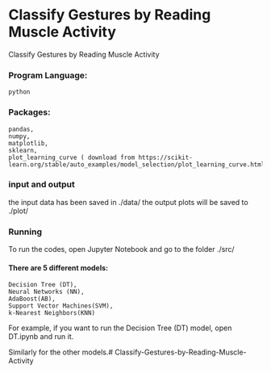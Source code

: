 # Classify Gestures by Reading Muscle Activity
Classify Gestures by Reading Muscle Activity


###  Program Language:
	python
	
### Packages: 
	pandas,
	numpy,
	matplotlib,
	sklearn,
	plot_learning_curve ( download from https://scikit-learn.org/stable/auto_examples/model_selection/plot_learning_curve.html)

### input and output
the input data has been saved in ./data/
the output plots will be saved to ./plot/


### Running

To run the codes, open Jupyter Notebook and go to the folder ./src/

#### There are 5 different models:
	Decision Tree (DT),
	Neural Networks (NN),
	AdaBoost(AB),
	Support Vector Machines(SVM),
	k-Nearest Neighbors(KNN)

For example, if you want to run the Decision Tree (DT) model, open DT.ipynb and run it.

Similarly for the other models.# Classify-Gestures-by-Reading-Muscle-Activity
